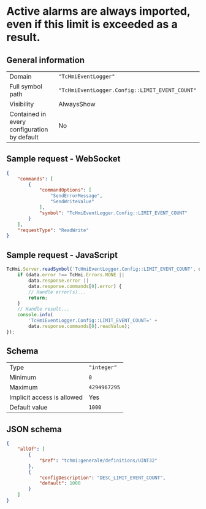 # Active alarms are always imported, even if this limit is exceeded as a result.

## General information

|  |  |
| - | - |
| Domain | `"TcHmiEventLogger"` |
| Full symbol path | `"TcHmiEventLogger.Config::LIMIT_EVENT_COUNT"` |
| Visibility | AlwaysShow |
| Contained in every configuration by default | No |

## Sample request - WebSocket

```json
{
    "commands": [
        {
            "commandOptions": [
                "SendErrorMessage",
                "SendWriteValue"
            ],
            "symbol": "TcHmiEventLogger.Config::LIMIT_EVENT_COUNT"
        }
    ],
    "requestType": "ReadWrite"
}
```

## Sample request - JavaScript

```javascript
TcHmi.Server.readSymbol('TcHmiEventLogger.Config::LIMIT_EVENT_COUNT', data => {
    if (data.error !== TcHmi.Errors.NONE ||
        data.response.error ||
        data.response.commands[0].error) {
        // Handle error(s)...
        return;
    }
    // Handle result...
    console.info(
        'TcHmiEventLogger.Config::LIMIT_EVENT_COUNT=' +
        data.response.commands[0].readValue);
});
```

## Schema

|  |  |
| - | - |
| Type | `"integer"` |
| Minimum | `0` |
| Maximum | `4294967295` |
| Implicit access is allowed | Yes |
| Default value | `1000` |

## JSON schema

```json
{
    "allOf": [
        {
            "$ref": "tchmi:general#/definitions/UINT32"
        },
        {
            "configDescription": "DESC_LIMIT_EVENT_COUNT",
            "default": 1000
        }
    ]
}
```
